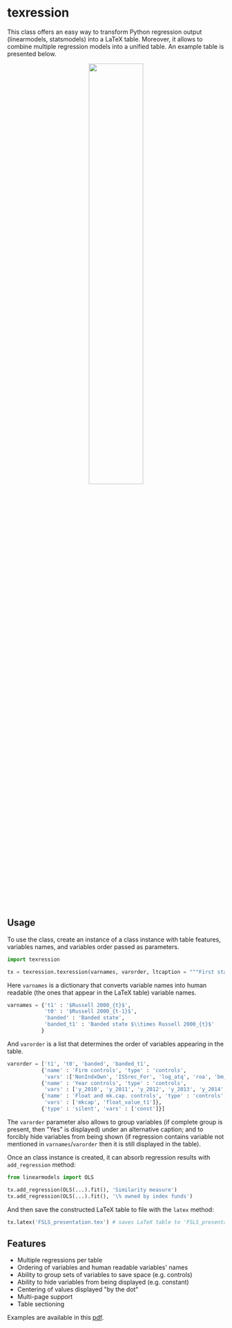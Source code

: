 # texression

This class offers an easy way to transform Python regression output (linearmodels, statsmodels) into a LaTeX table. Moreover, it allows to combine multiple regression models into a unified table. An example table is presented below.

<p align="center">
    <img src="https://user-images.githubusercontent.com/1658661/74577125-aa89d780-4f5b-11ea-860a-9bd48c57af9d.png" width="50%">
</p>


## Usage

To use the class, create an instance of a class instance with table features, variables names, and variables order passed as parameters.

```python
import texression

tx = texression.texression(varnames, varorder, ltcaption = """First stage of 2SLS regression.""")
```

Here `varnames` is a dictionary that converts variable names into human readable (the ones that appear in the LaTeX table) variable names.

```python
varnames = {'t1' : '$Russell 2000_{t}$',
            't0' : '$Russell 2000_{t-1}$',
            'banded' : 'Banded state',
            'banded_t1' : 'Banded state $\\times Russell 2000_{t}$'
           }
```

And `varorder` is a list that determines the order of variables appearing in the table.

```python
varorder = ['t1', 't0', 'banded', 'banded_t1',
           {'name' : 'Firm controls', 'type' : 'controls',
            'vars' :['NonIndxOwn', 'ISSrec_For', 'log_atq', 'roa', 'bm_ratio', 'firm_leverage']},
           {'name' : 'Year controls', 'type' : 'controls',
            'vars' : ['y_2010', 'y_2011', 'y_2012', 'y_2013', 'y_2014', 'y_2015', 'y_2016']},
           {'name' : 'Float and mk.cap. controls', 'type' : 'controls',
            'vars' : ['mkcap', 'float_value_t1']},
           {'type' : 'silent', 'vars' : ['const']}]
```

The `varorder` parameter also allows to group variables (if complete group is present, then "Yes" is displayed) under an alternative caption; and to forcibly hide variables from being shown (if regression contains variable not mentioned in `varnames`/`varorder` then it is still displayed in the table).

Once an class instance is created, it can absorb regression results with `add_regression` method:

```python
from linearmodels import OLS

tx.add_regression(OLS(...).fit(), 'Similarity measure')
tx.add_regression(OLS(...).fit(), '\% owned by index funds')

```

And then save the constructed LaTeX table to file with the `latex` method:

```python
tx.latex('FSLS_presentation.tex') # saves LaTeX table to 'FSLS_presentation.tex' file
```


## Features

+ Multiple regressions per table
+ Ordering of variables and human readable variables' names
+ Ability to group sets of variables to save space (e.g. controls)
+ Ability to hide variables from being displayed (e.g. constant)
+ Centering of values displayed "by the dot"
+ Multi-page support
+ Table sectioning

Examples are available in this [pdf](doc/example.pdf).
